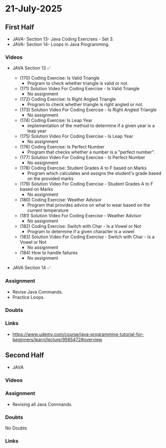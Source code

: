 # 21-July-2025

## First Half

- JAVA- Section 13- Java Coding Exercises - Set 3.
- JAVA- Section 14- Loops in Java Programming. 

### Videos

- JAVA Section 13 ✅
    - (170) Coding Exercise: Is Valid Triangle
        - Program to check whether triangle is valid or not.
    - (171) Solution Video For Coding Exercise - Is Valid Triangle
        - No assignment
    - (172) Coding Exercise: Is Right Angled Triangle
        - Program to check whether triangle is right angled or not.
    - (173) Solution Video For Coding Exercise - Is Right Angled Triangle
        - No assignment
    - (174) Coding Exercise: Is Leap Year
        - implementation of the method to determine if a given year is a leap year
    - (175) Solution Video For Coding Exercise - Is Leap Year
        - No assignment
    - (176) Coding Exercise: Is Perfect Number
        - Program that checks whether a number is a "perfect number".
    - (177) Solution Video For Coding Exercise - Is Perfect Number
        - No assignment
    - (178) Coding Exercise: Student Grades A to F based on Marks
        - Program which calculates and assigns the student's grade based on the provided marks
    - (179) Solution Video For Coding Exercise - Student Grades A to F based on Marks
        - No assignment
    - (180) Coding Exercise: Weather Advisor
        - Program that provides advice on what to wear based on the current temperature
    - (181) Solution Video For Coding Exercise - Weather Advisor
        - No assignment
    - (182) Coding Exercise: Switch with Char - Is a Vowel or Not
        - Program to determine if a given character is a vowel
    - (183) Solution Video For Coding Exercise - Switch with Char - Is a Vowel or Not
        - No assignment
    - (184) How to handle failures
        - No assignment

- JAVA Section 14 ✅

### Assignment

- Revise Java Commands.
- Practice Loops.

### Doubts

### Links

- https://www.udemy.com/course/java-programming-tutorial-for-beginners/learn/lecture/9565472#overview

## Second Half
 
- JAVA

### Videos


### Assignment

- Revising all Java Commands.

### Doubts

No Doubts

### Links

